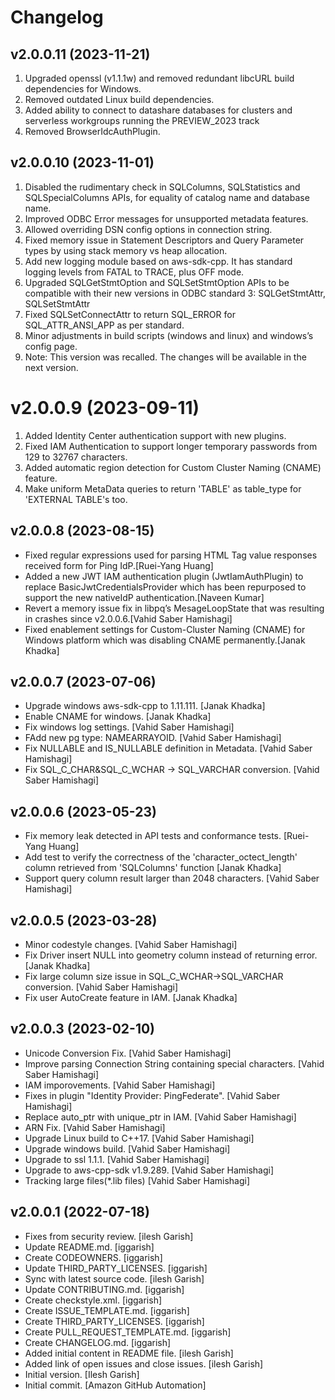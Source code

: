 Changelog
=========
v2.0.0.11 (2023-11-21)
------------------------
1. Upgraded openssl (v1.1.1w) and removed redundant libcURL build dependencies for Windows.
2. Removed outdated Linux build dependencies.
3. Added ability to connect to datashare databases for clusters and serverless workgroups running the PREVIEW_2023 track
4. Removed BrowserIdcAuthPlugin.

v2.0.0.10 (2023-11-01)
------------------------
1. Disabled the rudimentary check in SQLColumns, SQLStatistics and SQLSpecialColumns APIs, for equality of catalog name and database name.
2. Improved ODBC Error messages for unsupported metadata features.
3. Allowed overriding DSN config options in connection string.
4. Fixed memory issue in Statement Descriptors and Query Parameter types by using stack memory vs heap allocation.
5. Add new logging module based on aws-sdk-cpp. It has standard logging levels from FATAL to TRACE, plus OFF mode.
6. Upgraded SQLGetStmtOption  and SQLSetStmtOption APIs to be compatible with their new versions in ODBC standard 3: SQLGetStmtAttr, SQLSetStmtAttr
7. Fixed SQLSetConnectAttr to return SQL_ERROR for SQL_ATTR_ANSI_APP as per standard.
8. Minor adjustments in build scripts (windows and linux) and windows’s config page.
9. Note: This version was recalled. The changes will be available in the next version.

v2.0.0.9 (2023-09-11)
==================

1. Added Identity Center authentication support with new plugins.
2. Fixed IAM Authentication to support longer temporary passwords from 129 to 32767 characters.
3. Added automatic region detection for Custom Cluster Naming (CNAME) feature.
4. Make uniform MetaData queries to return 'TABLE' as table_type for 'EXTERNAL TABLE's too.

v2.0.0.8 (2023-08-15)
---------------------
- Fixed regular expressions used for parsing HTML Tag value responses received form for Ping IdP.[Ruei-Yang Huang]
- Added a new JWT IAM authentication plugin (JwtIamAuthPlugin) to replace BasicJwtCredentialsProvider which has been repurposed to support the new nativeIdP authentication.[Naveen Kumar]
- Revert a memory issue fix in libpq’s MesageLoopState that was resulting in crashes since v2.0.0.6.[Vahid Saber Hamishagi]
- Fixed enablement settings for Custom-Cluster Naming (CNAME) for Windows platform which was disabling CNAME permanently.[Janak Khadka]



v2.0.0.7 (2023-07-06)
---------------------
- Upgrade windows aws-sdk-cpp to 1.11.111. [Janak Khadka]
- Enable CNAME for windows. [Janak Khadka]
- Fix windows log settings.  [Vahid Saber Hamishagi]
- FAdd new pg type: NAMEARRAYOID.  [Vahid Saber Hamishagi]
- Fix NULLABLE and IS_NULLABLE definition in Metadata.  [Vahid Saber Hamishagi]
- Fix SQL_C_CHAR&SQL_C_WCHAR -> SQL_VARCHAR conversion.  [Vahid Saber Hamishagi]

v2.0.0.6 (2023-05-23)
---------------------
- Fix memory leak detected in API tests and conformance tests. [Ruei-Yang Huang]
- Add test to verify the correctness of the 'character_octect_length' column retrieved from 'SQLColumns' function [Janak Khadka]
- Support query column result larger than 2048 characters.  [Vahid Saber Hamishagi]


v2.0.0.5 (2023-03-28)
---------------------
- Minor codestyle changes. [Vahid Saber Hamishagi]
- Fix Driver insert NULL into geometry column instead of returning error. [Janak Khadka]
- Fix large column size issue in SQL_C_WCHAR->SQL_VARCHAR conversion.  [Vahid Saber Hamishagi]
- Fix user AutoCreate feature in IAM. [Janak Khadka]


v2.0.0.3 (2023-02-10)
---------------------
- Unicode Conversion Fix. [Vahid Saber Hamishagi]
- Improve parsing Connection String containing special characters. [Vahid Saber Hamishagi]
- IAM imporovements. [Vahid Saber Hamishagi]
- Fixes in plugin "Identity Provider: PingFederate". [Vahid Saber Hamishagi]
- Replace auto_ptr with unique_ptr in IAM. [Vahid Saber Hamishagi]
- ARN Fix. [Vahid Saber Hamishagi]
- Upgrade Linux build to C++17. [Vahid Saber Hamishagi]
- Upgrade windows build. [Vahid Saber Hamishagi]
- Upgrade to ssl 1.1.1. [Vahid Saber Hamishagi]
- Upgrade to aws-cpp-sdk v1.9.289. [Vahid Saber Hamishagi]
- Tracking large files(*.lib files) [Vahid Saber Hamishagi]


v2.0.0.1 (2022-07-18)
---------------------
- Fixes from security review. [ilesh Garish]
- Update README.md. [iggarish]
- Create CODEOWNERS. [iggarish]
- Update THIRD_PARTY_LICENSES. [iggarish]
- Sync with latest source code. [ilesh Garish]
- Update CONTRIBUTING.md. [iggarish]
- Create checkstyle.xml. [iggarish]
- Create ISSUE_TEMPLATE.md. [iggarish]
- Create THIRD_PARTY_LICENSES. [iggarish]
- Create PULL_REQUEST_TEMPLATE.md. [iggarish]
- Create CHANGELOG.md. [iggarish]
- Added initial content in README file. [ilesh Garish]
- Added link of open issues and close issues. [ilesh Garish]
- Initial version. [Ilesh Garish]
- Initial commit. [Amazon GitHub Automation]


